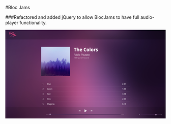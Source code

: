 #Bloc Jams

###Refactored and added jQuery to allow BlocJams to have full audio-player functionality.

![Bloc Jams Preview"](assets/images/bloc_jams_screenshot.png)
